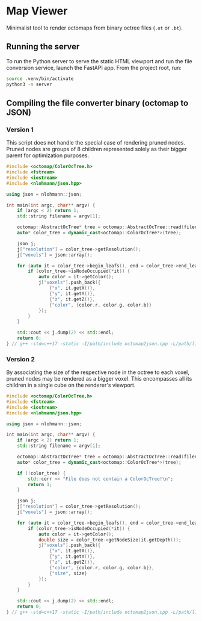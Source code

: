 # Map Viewer
Minimalist tool to render octomaps from binary octree files (`.ot` or `.bt`).


## Running the server
To run the Python server to serve the static HTML viewport and run the file conversion service, launch the FastAPI app. From the project root, run:

```bash
source .venv/bin/activate
python3 -m server
```


## Compiling the file converter binary (octomap to JSON)

### Version 1
This script does not handle the special case of rendering pruned nodes. Pruned nodes are groups of 8 children represented solely as their bigger parent for optimization purposes.
```cpp
#include <octomap/ColorOcTree.h>
#include <fstream>
#include <iostream>
#include <nlohmann/json.hpp>

using json = nlohmann::json;

int main(int argc, char** argv) {
    if (argc < 2) return 1;
    std::string filename = argv[1];

    octomap::AbstractOcTree* tree = octomap::AbstractOcTree::read(filename);
    auto* color_tree = dynamic_cast<octomap::ColorOcTree*>(tree);

    json j;
    j["resolution"] = color_tree->getResolution();
    j["voxels"] = json::array();

    for (auto it = color_tree->begin_leafs(), end = color_tree->end_leafs(); it != end; ++it) {
        if (color_tree->isNodeOccupied(*it)) {
            auto color = it->getColor();
            j["voxels"].push_back({
                {"x", it.getX()},
                {"y", it.getY()},
                {"z", it.getZ()},
                {"color", {color.r, color.g, color.b}}
            });
        }
    }

    std::cout << j.dump(2) << std::endl;
    return 0;
} // g++ -std=c++17 -static -I/path/include octomap2json.cpp -L/path/lib -loctomap -loctomath -o octomap2json
```

### Version 2
By associating the size of the respective node in the octree to each voxel, pruned nodes may be rendered as a bigger voxel. This encompasses all its children in a single cube on the renderer's viewport.
```cpp
#include <octomap/ColorOcTree.h>
#include <fstream>
#include <iostream>
#include <nlohmann/json.hpp>

using json = nlohmann::json;

int main(int argc, char** argv) {
    if (argc < 2) return 1;
    std::string filename = argv[1];

    octomap::AbstractOcTree* tree = octomap::AbstractOcTree::read(filename);
    auto* color_tree = dynamic_cast<octomap::ColorOcTree*>(tree);

    if (!color_tree) {
        std::cerr << "File does not contain a ColorOcTree!\n";
        return 1;
    }

    json j;
    j["resolution"] = color_tree->getResolution();
    j["voxels"] = json::array();

    for (auto it = color_tree->begin_leafs(), end = color_tree->end_leafs(); it != end; ++it) {
        if (color_tree->isNodeOccupied(*it)) {
            auto color = it->getColor();
            double size = color_tree->getNodeSize(it.getDepth());
            j["voxels"].push_back({
                {"x", it.getX()},
                {"y", it.getY()},
                {"z", it.getZ()},
                {"color", {color.r, color.g, color.b}},
                {"size", size}
            });
        }
    }

    std::cout << j.dump(2) << std::endl;
    return 0;
} // g++ -std=c++17 -static -I/path/include octomap2json.cpp -L/path/lib -loctomap -loctomath -o octomap2json
```
